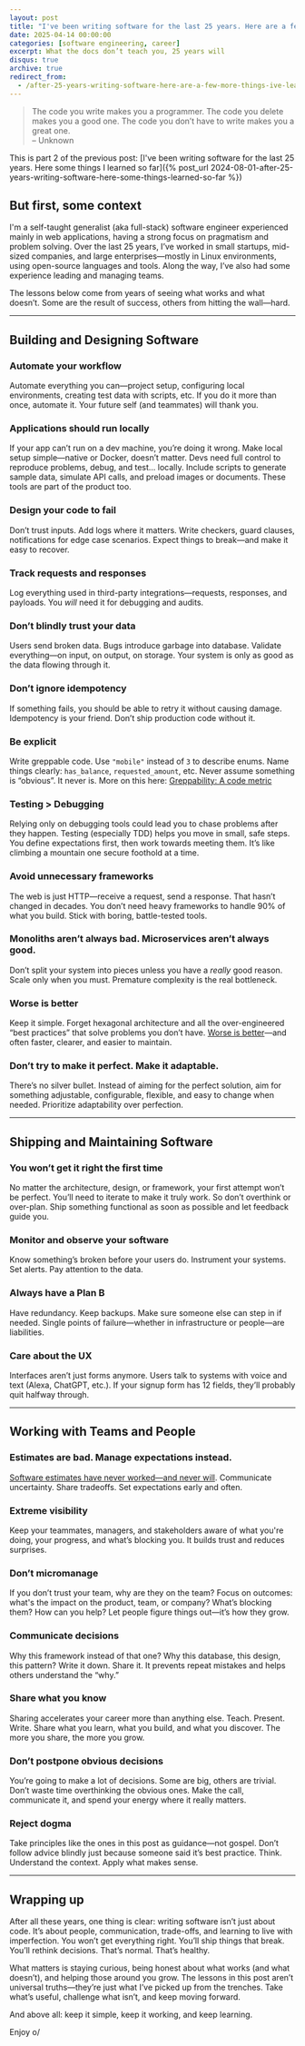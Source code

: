 ```yaml
---
layout: post
title: "I've been writing software for the last 25 years. Here are a few more things I've learned so far (part 2)"
date: 2025-04-14 00:00:00
categories: [software engineering, career]
excerpt: What the docs don’t teach you, 25 years will
disqus: true
archive: true
redirect_from:
  - /after-25-years-writing-software-here-are-a-few-more-things-ive-learned-so-far/
---
```


> The code you write makes you a programmer. The code you delete makes you a good one. The code you don’t have to write makes you a great one.<br/>
> –  Unknown

This is part 2 of the previous post: [I've been writing software for the last 25 years. Here some things I learned so far]({% post_url 2024-08-01-after-25-years-writing-software-here-some-things-learned-so-far %})

## But first, some context

I'm a self-taught generalist (aka full-stack) software engineer experienced mainly in web applications, having a strong focus on pragmatism and problem solving. Over the last 25 years, I’ve worked in small startups, mid-sized companies, and large enterprises—mostly in Linux environments, using open-source languages and tools. Along the way, I’ve also had some experience leading and managing teams.

The lessons below come from years of seeing what works and what doesn’t. Some are the result of success, others from hitting the wall—hard.

---

## Building and Designing Software

### Automate your workflow  
Automate everything you can—project setup, configuring local environments, creating test data with scripts, etc. If you do it more than once, automate it. Your future self (and teammates) will thank you.

### Applications should run locally  
If your app can’t run on a dev machine, you’re doing it wrong. Make local setup simple—native or Docker, doesn’t matter. Devs need full control to reproduce problems, debug, and test... locally. Include scripts to generate sample data, simulate API calls, and preload images or documents. These tools are part of the product too.

### Design your code to fail  
Don’t trust inputs. Add logs where it matters. Write checkers, guard clauses, notifications for edge case scenarios. Expect things to break—and make it easy to recover.

### Track requests and responses  
Log everything used in third-party integrations—requests, responses, and payloads. You *will* need it for debugging and audits.

### Don’t blindly trust your data
Users send broken data. Bugs introduce garbage into database. Validate everything—on input, on output, on storage. Your system is only as good as the data flowing through it.

### Don’t ignore idempotency  
If something fails, you should be able to retry it without causing damage. Idempotency is your friend. Don’t ship production code without it.

### Be explicit  
Write greppable code. Use `"mobile"` instead of `3` to describe enums. Name things clearly: `has_balance`, `requested_amount`, etc. Never assume something is “obvious”. It never is.
More on this here: [Greppability: A code metric](https://morizbuesing.com/blog/greppability-code-metric/)

### Testing > Debugging  
Relying only on debugging tools could lead you to chase problems after they happen. Testing (especially TDD) helps you move in small, safe steps. You define expectations first, then work towards meeting them. It’s like climbing a mountain one secure foothold at a time.

### Avoid unnecessary frameworks  
The web is just HTTP—receive a request, send a response. That hasn’t changed in decades. You don’t need heavy frameworks to handle 90% of what you build. Stick with boring, battle-tested tools.

### Monoliths aren’t always bad. Microservices aren’t always good.  
Don’t split your system into pieces unless you have a *really* good reason. Scale only when you must. Premature complexity is the real bottleneck.

### Worse is better  
Keep it simple. Forget hexagonal architecture and all the over-engineered “best practices” that solve problems you don’t have. [Worse is better](https://www.dreamsongs.com/WorseIsBetter.html)—and often faster, clearer, and easier to maintain.

### Don’t try to make it perfect. Make it adaptable.  
There’s no silver bullet. Instead of aiming for the perfect solution, aim for something adjustable, configurable, flexible, and easy to change when needed. Prioritize adaptability over perfection.

---

## Shipping and Maintaining Software

### You won’t get it right the first time  
No matter the architecture, design, or framework, your first attempt won’t be perfect. You’ll need to iterate to make it truly work. So don’t overthink or over-plan. Ship something functional as soon as possible and let feedback guide you.

### Monitor and observe your software  
Know something’s broken before your users do. Instrument your systems. Set alerts. Pay attention to the data.

### Always have a Plan B  
Have redundancy. Keep backups. Make sure someone else can step in if needed. Single points of failure—whether in infrastructure or people—are liabilities.

### Care about the UX  
Interfaces aren’t just forms anymore. Users talk to systems with voice and text (Alexa, ChatGPT, etc.). If your signup form has 12 fields, they’ll probably quit halfway through.

---

## Working with Teams and People

### Estimates are bad. Manage expectations instead.  
[Software estimates have never worked—and never will](https://world.hey.com/dhh/software-estimates-have-never-worked-and-never-will-a41a9c71). Communicate uncertainty. Share tradeoffs. Set expectations early and often.

### Extreme visibility  
Keep your teammates, managers, and stakeholders aware of what you're doing, your progress, and what’s blocking you. It builds trust and reduces surprises.

### Don’t micromanage  
If you don’t trust your team, why are they on the team? Focus on outcomes: what's the impact on the product, team, or company? What’s blocking them? How can you help? Let people figure things out—it’s how they grow.

### Communicate decisions  
Why this framework instead of that one? Why this database, this design, this pattern? Write it down. Share it. It prevents repeat mistakes and helps others understand the “why.”

### Share what you know  
Sharing accelerates your career more than anything else. Teach. Present. Write. Share what you learn, what you build, and what you discover. The more you share, the more you grow.

### Don’t postpone obvious decisions  
You’re going to make a lot of decisions. Some are big, others are trivial. Don’t waste time overthinking the obvious ones. Make the call, communicate it, and spend your energy where it really matters.

### Reject dogma  
Take principles like the ones in this post as guidance—not gospel. Don’t follow advice blindly just because someone said it’s best practice. Think. Understand the context. Apply what makes sense.

---

##  Wrapping up

After all these years, one thing is clear: writing software isn’t just about code. It’s about people, communication, trade-offs, and learning to live with imperfection. You won’t get everything right. You’ll ship things that break. You’ll rethink decisions. That’s normal. That’s healthy.

What matters is staying curious, being honest about what works (and what doesn’t), and helping those around you grow. The lessons in this post aren’t universal truths—they’re just what I’ve picked up from the trenches. Take what’s useful, challenge what isn’t, and keep moving forward.

And above all: keep it simple, keep it working, and keep learning.

Enjoy o/

